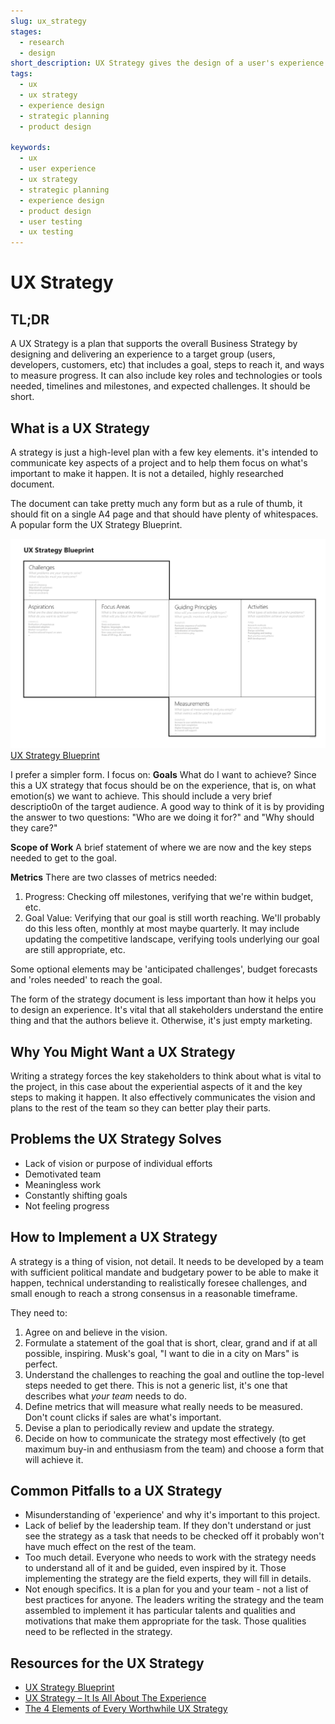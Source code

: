 ```yaml
---
slug: ux_strategy
stages:
  - research
  - design
short_description: UX Strategy gives the design of a user's experience a goal, a plan to reach it, and ways to measure progress and success without which, the project is just a bunch of activities that might lead somewhere but probably not there, where you want it.
tags:
  - ux
  - ux strategy
  - experience design
  - strategic planning
  - product design
 
keywords:
  - ux
  - user experience
  - ux strategy
  - strategic planning
  - experience design
  - product design
  - user testing
  - ux testing
---
```

# UX Strategy
## TL;DR
A UX Strategy is a plan that supports the overall Business Strategy by designing and delivering an experience to a target group (users, developers, customers, etc) that includes a goal, steps to reach it, and ways to measure progress. It can also include key roles and technologies or tools needed, timelines and milestones, and expected challenges. It should be short.

## What is a UX Strategy
A strategy is just a high-level plan with a few key elements. it's intended to communicate key aspects of a project and to help them focus on what's important to make it happen. It is not a detailed, highly researched document. 

The document can take pretty much any form but as a rule of thumb, it should fit on a single A4 page and that should have plenty of whitespaces. A popular form the UX Strategy Blueprint.

![Value Proposition Canvas](/files/ux_strategy_blueprint.png)
[UX Strategy Blueprint](https://experiencinginformation.com/2014/08/12/ux-strategy-blueprint/)

I prefer a simpler form. I focus on:
**Goals**
What do I want to achieve? Since this a UX strategy that focus should be on the experience, that is, on what emotion(s) we want to achieve. This should include a very brief descriptio0n of the target audience. A good way to think of it is by providing the answer to two questions: "Who are we doing it for?" and "Why should they care?"

**Scope of Work**
A brief statement of where we are now and the key steps needed to get to the goal. 

**Metrics**
There are two classes of metrics needed:
1. Progress: Checking off milestones, verifying that we're within budget, etc.
2. Goal Value: Verifying that our goal is still worth reaching. We'll probably do this less often, monthly at most maybe quarterly. It may include updating the competitive landscape, verifying tools underlying our goal are still appropriate, etc.

Some optional elements may be 'anticipated challenges', budget forecasts and 'roles needed' to reach the goal.

The form of the strategy document is less important than how it helps you to design an experience. It's vital that all stakeholders understand the entire thing and that the authors believe it. Otherwise, it's just empty marketing.

## Why You Might Want a UX Strategy
Writing a strategy forces the key stakeholders to think about what is vital to the project, in this case about the experiential aspects of it and the key steps to making it happen. It also effectively communicates the vision and plans to the rest of the team so they can better play their parts.

## Problems the UX Strategy Solves
* Lack of vision or purpose of individual efforts
* Demotivated team
* Meaningless work
* Constantly shifting goals
* Not feeling progress

## How to Implement a UX Strategy
A strategy is a thing of vision, not detail. It needs to be developed by a team with sufficient political mandate and budgetary power to be able to make it happen, technical understanding to realistically foresee challenges, and small enough to reach a strong consensus in a reasonable timeframe.

They need to:
1. Agree on and believe in the vision.
2. Formulate a statement of the goal that is short, clear, grand and if at all possible, inspiring. Musk's goal, "I want to die in a city on Mars" is perfect.
3. Understand the challenges to reaching the goal and outline the top-level steps needed to get there. This is not a generic list, it's one that describes what *your team* needs to do.
4. Define metrics that will measure what really needs to be measured. Don't count clicks if sales are what's important.
5. Devise a plan to periodically review and update the strategy.
6. Decide on how to communicate the strategy most effectively (to get maximum buy-in and enthusiasm from the team) and choose a form that will achieve it.

## Common Pitfalls to a UX Strategy
* Misunderstanding of 'experience' and why it's important to this project. 
* Lack of belief by the leadership team. If they don't understand or just see the strategy as a task that needs to be checked off it probably won't have much effect on the rest of the team.
* Too much detail. Everyone who needs to work with the strategy needs to understand all of it and be guided, even inspired by it. Those implementing the strategy are the field experts, they will fill in details.
* Not enough specifics. It is a plan for you and your team - not a list of best practices for anyone. The leaders writing the strategy and the team assembled to implement it has particular talents and qualities and motivations that make them appropriate for the task. Those qualities need to be reflected in the strategy.

## Resources for the UX Strategy
* [UX Strategy Blueprint](https://experiencinginformation.com/2014/08/12/ux-strategy-blueprint/)
* [UX Strategy – It Is All About The Experience](https://usabilitygeek.com/ux-strategy-it-is-all-about-the-experience/)
* [The 4 Elements of Every Worthwhile UX Strategy](https://www.depalmastudios.com/blog/the-4-elements-of-every-worthwhile-ux-strategy)
